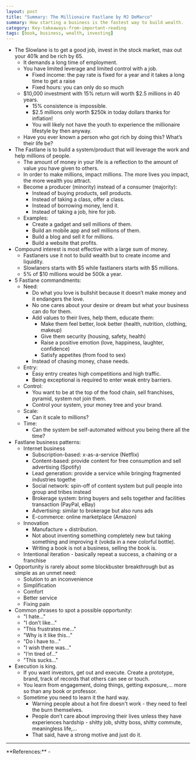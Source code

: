 ```yaml
---
layout: post
title: "Summary: The Millionaire Fastlane by MJ DeMarco"
summary: How starting a business is the fastest way to build wealth.
category: Key-takeaways-from-important-reading
tags: [book, business, wealth, investing]
---
```


- The Slowlane is to get a good job, invest in the stock market, max out your 401k and be rich by 65.
  - It demands a long time of employment.
  - You have limited leverage and limited control with a job.
    - Fixed income: the pay rate is fixed for a year and it takes a long time to get a raise
    - Fixed hours: you can only do so much
  - $10,000 investment with 15% return will worth $2.5 millions in 40 years.
    - 15% consistence is impossible.
    - $2.5 millions only worth $250k in today dollars thanks for inflation!
    - You will likely not have the youth to experience the millionaire lifestyle by then anyway.
  - Have you ever known a person who got rich by doing this? What’s their life be?
- The Fastlane is to build a system/product that will leverage the work and help millions of people.
  - The amount of money in your life is a reflection to the amount of value you have given to others.
  - In order to make millions, impact millions. The more lives you impact, the more wealth you attract.
  - Become a producer (minority) instead of a consumer (majority):
    - Instead of buying products, sell products.
    - Instead of taking a class, offer a class.
    - Instead of borrowing money, lend it.
    - Instead of taking a job, hire for job.
  - Examples:
    - Create a gadget and sell millions of them.
    - Build an mobile app and sell millions of them.
    - Build a blog and sell it for millions.
    - Build a website that profits.
- Compound interest is most effective with a large sum of money.
  - Fastlaners use it not to build wealth but to create income and liquidity.
  - Slowlaners starts with $5 while fastlaners starts with $5 millions.
  - 5% of $10 millions would be 500k a year.
- 5 Fastlane commandments:
  - Need:
    - Do what you love is bullshit because it doesn’t make money and it endangers the love.
    - No one cares about your desire or dream but what your business can do for them.
    - Add values to their lives, help them, educate them:
      - Make them feel better, look better (health, nutrition, clothing, makeup)
      - Give them security (housing, safety, health)
      - Raise a positive emotion (love, happiness, laughter, confidence)
      - Satisfy appetites (from food to sex)
    - Instead of chasing money, chase needs.
  - Entry:
    - Easy entry creates high competitions and high traffic.
    - Being exceptional is required to enter weak entry barriers.
  - Control:
    - You want to be at the top of the food chain, sell franchises, pyramid, system not join them.
    - Control your system, your money tree and your brand.
  - Scale:
    - Can it scale to millions?
  - Time:
    - Can the system be self-automated without you being there all the time?
- Fastlane business patterns:
  - Internet business
    - Subscription-based: x-as-a-service (Netflix)
    - Content-based: provide content for free consumption and sell advertising (Spotify)
    - Lead generation: provide a service while bringing fragmented industries togethe
    - Social network: spin-off of content system but pull people into group and tribes instead
    - Brokerage system: bring buyers and sells together and facilities transaction (PayPal, eBay)
    - Advertising: similar to brokerage but also runs ads
    - E-commerce: online marketplace (Amazon)
  - Innovation
    - Manufacture + distribution.
    - Not about inventing something completely new but taking something and improving it (vokda in a new colorful bottle).
    - Writing a book is not a business, selling the book is.
  - Intentional iteration - basically repeat a success, a chaining or a franchise
- Opportunity is rarely about some blockbuster breakthrough but as simple as an unmet need:
  - Solution to an inconvenience
  - Simplification
  - Comfort
  - Better service
  - Fixing pain
- Common phrases to spot a possible opportunity:
  - "I hate..."
  - "I don’t like..."
  - "This frustrates me..."
  - "Why is it like this..."
  - "Do i have to..."
  - "I wish there was..."
  - "I’m tired of..."
  - "This sucks..."
- Execution is king.
  - If you want investors, get out and execute. Create a prototype, brand, track of records that others can see or touch.
  - You learn from engagement, doing things, getting exposure,...  more so than any book or professor.
  - Sometime you need to learn it the hard way.
    - Warning people about a hot fire doesn't work - they need to feel the burn themselves. 
    - People don’t care about improving their lives unless they have experiences hardship - shitty job, shitty boss, shitty commute, meaningless life,… 
    - That said, have a strong motive and just do it.

<hr>
**References:**
- <http://www.themillionairefastlane.com/>
